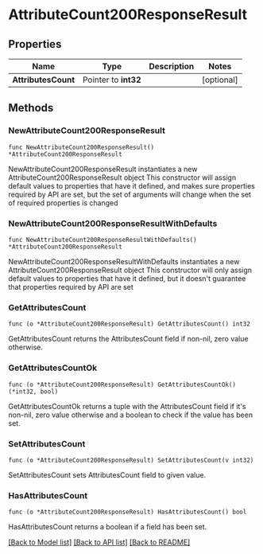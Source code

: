 # AttributeCount200ResponseResult

## Properties

Name | Type | Description | Notes
------------ | ------------- | ------------- | -------------
**AttributesCount** | Pointer to **int32** |  | [optional] 

## Methods

### NewAttributeCount200ResponseResult

`func NewAttributeCount200ResponseResult() *AttributeCount200ResponseResult`

NewAttributeCount200ResponseResult instantiates a new AttributeCount200ResponseResult object
This constructor will assign default values to properties that have it defined,
and makes sure properties required by API are set, but the set of arguments
will change when the set of required properties is changed

### NewAttributeCount200ResponseResultWithDefaults

`func NewAttributeCount200ResponseResultWithDefaults() *AttributeCount200ResponseResult`

NewAttributeCount200ResponseResultWithDefaults instantiates a new AttributeCount200ResponseResult object
This constructor will only assign default values to properties that have it defined,
but it doesn't guarantee that properties required by API are set

### GetAttributesCount

`func (o *AttributeCount200ResponseResult) GetAttributesCount() int32`

GetAttributesCount returns the AttributesCount field if non-nil, zero value otherwise.

### GetAttributesCountOk

`func (o *AttributeCount200ResponseResult) GetAttributesCountOk() (*int32, bool)`

GetAttributesCountOk returns a tuple with the AttributesCount field if it's non-nil, zero value otherwise
and a boolean to check if the value has been set.

### SetAttributesCount

`func (o *AttributeCount200ResponseResult) SetAttributesCount(v int32)`

SetAttributesCount sets AttributesCount field to given value.

### HasAttributesCount

`func (o *AttributeCount200ResponseResult) HasAttributesCount() bool`

HasAttributesCount returns a boolean if a field has been set.


[[Back to Model list]](../README.md#documentation-for-models) [[Back to API list]](../README.md#documentation-for-api-endpoints) [[Back to README]](../README.md)


